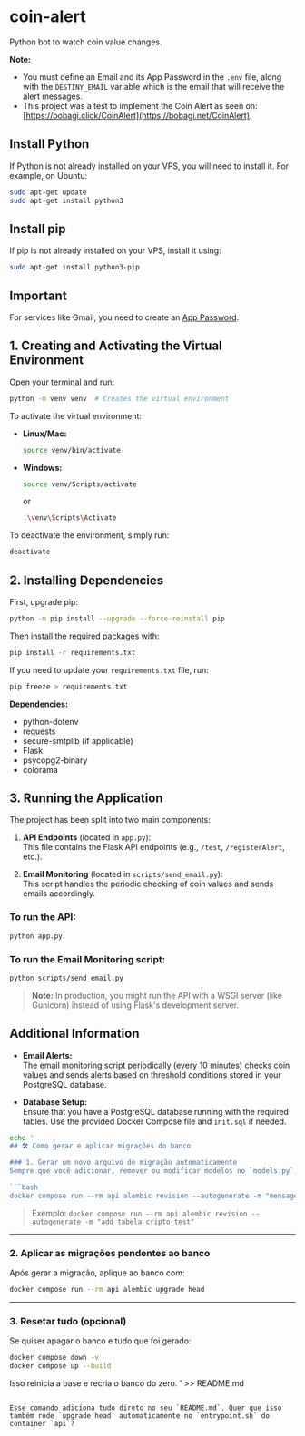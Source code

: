 # coin-alert

Python bot to watch coin value changes.

**Note:**  
- You must define an Email and its App Password in the `.env` file, along with the `DESTINY_EMAIL` variable which is the email that will receive the alert messages.
- This project was a test to implement the Coin Alert as seen on: [https://bobagi.click/CoinAlert](https://bobagi.net/CoinAlert).

## Install Python

If Python is not already installed on your VPS, you will need to install it. For example, on Ubuntu:

```bash
sudo apt-get update
sudo apt-get install python3
```

## Install pip

If pip is not already installed on your VPS, install it using:

```bash
sudo apt-get install python3-pip
```

## Important

For services like Gmail, you need to create an [App Password](https://myaccount.google.com/apppasswords).

## 1. Creating and Activating the Virtual Environment

Open your terminal and run:

```bash
python -m venv venv  # Creates the virtual environment
```

To activate the virtual environment:

- **Linux/Mac:**

    ```bash
    source venv/bin/activate
    ```

- **Windows:**

    ```bash
    source venv/Scripts/activate
    ```
    or
    ```bash
    .\venv\Scripts\Activate
    ```

To deactivate the environment, simply run:

```bash
deactivate
```

## 2. Installing Dependencies

First, upgrade pip:

```bash
python -m pip install --upgrade --force-reinstall pip
```

Then install the required packages with:

```bash
pip install -r requirements.txt
```

If you need to update your `requirements.txt` file, run:

```bash
pip freeze > requirements.txt
```

**Dependencies:**
- python-dotenv
- requests
- secure-smtplib (if applicable)
- Flask
- psycopg2-binary
- colorama

## 3. Running the Application

The project has been split into two main components:

1. **API Endpoints** (located in `app.py`):  
   This file contains the Flask API endpoints (e.g., `/test`, `/registerAlert`, etc.).

2. **Email Monitoring** (located in `scripts/send_email.py`):  
   This script handles the periodic checking of coin values and sends emails accordingly.

### To run the API:

```bash
python app.py
```

### To run the Email Monitoring script:

```bash
python scripts/send_email.py
```

> **Note:** In production, you might run the API with a WSGI server (like Gunicorn) instead of using Flask's development server.

## Additional Information

- **Email Alerts:**  
  The email monitoring script periodically (every 10 minutes) checks coin values and sends alerts based on threshold conditions stored in your PostgreSQL database.

- **Database Setup:**  
  Ensure that you have a PostgreSQL database running with the required tables. Use the provided Docker Compose file and `init.sql` if needed.





```bash
echo '
## 🛠 Como gerar e aplicar migrações do banco

### 1. Gerar um novo arquivo de migração automaticamente
Sempre que você adicionar, remover ou modificar modelos no `models.py`, gere uma nova migração com:

```bash
docker compose run --rm api alembic revision --autogenerate -m "mensagem_descrevendo_a_migracao"
```

> Exemplo:
> `docker compose run --rm api alembic revision --autogenerate -m "add tabela cripto_test"`

---

### 2. Aplicar as migrações pendentes ao banco
Após gerar a migração, aplique ao banco com:

```bash
docker compose run --rm api alembic upgrade head
```

---

### 3. Resetar tudo (opcional)
Se quiser apagar o banco e tudo que foi gerado:

```bash
docker compose down -v
docker compose up --build
```
Isso reinicia a base e recria o banco do zero.
' >> README.md
```

Esse comando adiciona tudo direto no seu `README.md`. Quer que isso também rode `upgrade head` automaticamente no `entrypoint.sh` do container `api`?